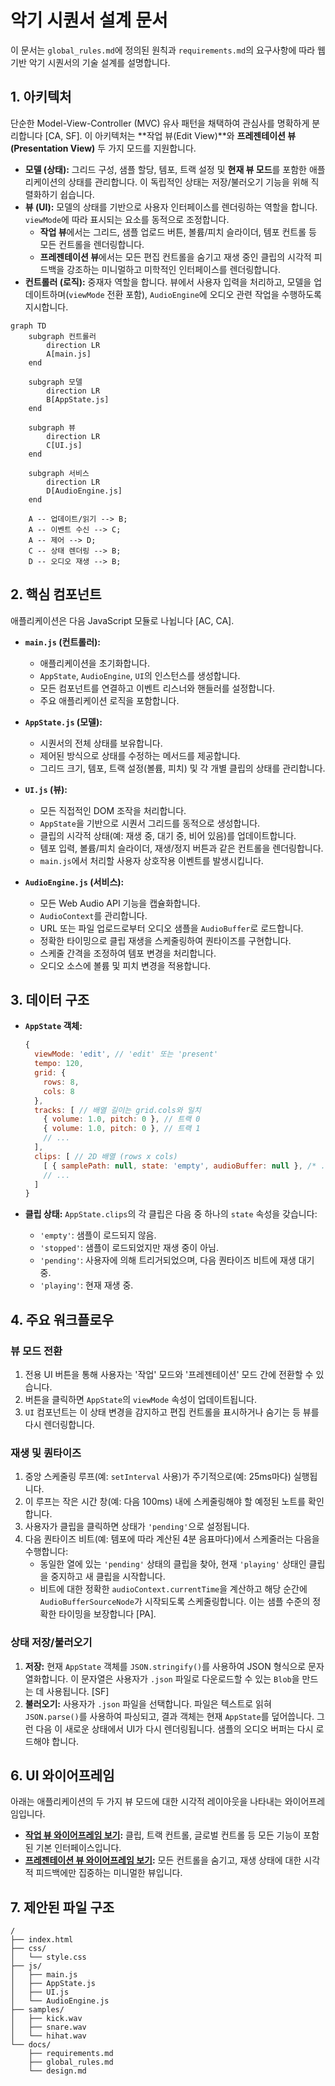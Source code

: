 # 악기 시퀀서 설계 문서

이 문서는 `global_rules.md`에 정의된 원칙과 `requirements.md`의 요구사항에 따라 웹 기반 악기 시퀀서의 기술 설계를 설명합니다.

## 1. 아키텍처

단순한 Model-View-Controller (MVC) 유사 패턴을 채택하여 관심사를 명확하게 분리합니다 [CA, SF]. 이 아키텍처는 **작업 뷰(Edit View)**와 **프레젠테이션 뷰(Presentation View)** 두 가지 모드를 지원합니다.

*   **모델 (상태):** 그리드 구성, 샘플 할당, 템포, 트랙 설정 및 **현재 뷰 모드**를 포함한 애플리케이션의 상태를 관리합니다. 이 독립적인 상태는 저장/불러오기 기능을 위해 직렬화하기 쉽습니다.
*   **뷰 (UI):** 모델의 상태를 기반으로 사용자 인터페이스를 렌더링하는 역할을 합니다. `viewMode`에 따라 표시되는 요소를 동적으로 조정합니다.
    *   **작업 뷰**에서는 그리드, 샘플 업로드 버튼, 볼륨/피치 슬라이더, 템포 컨트롤 등 모든 컨트롤을 렌더링합니다.
    *   **프레젠테이션 뷰**에서는 모든 편집 컨트롤을 숨기고 재생 중인 클립의 시각적 피드백을 강조하는 미니멀하고 미학적인 인터페이스를 렌더링합니다.
*   **컨트롤러 (로직):** 중재자 역할을 합니다. 뷰에서 사용자 입력을 처리하고, 모델을 업데이트하며(`viewMode` 전환 포함), `AudioEngine`에 오디오 관련 작업을 수행하도록 지시합니다.

```mermaid
graph TD
    subgraph 컨트롤러
        direction LR
        A[main.js]
    end

    subgraph 모델
        direction LR
        B[AppState.js]
    end

    subgraph 뷰
        direction LR
        C[UI.js]
    end

    subgraph 서비스
        direction LR
        D[AudioEngine.js]
    end

    A -- 업데이트/읽기 --> B;
    A -- 이벤트 수신 --> C;
    A -- 제어 --> D;
    C -- 상태 렌더링 --> B;
    D -- 오디오 재생 --> B;
```

## 2. 핵심 컴포넌트

애플리케이션은 다음 JavaScript 모듈로 나뉩니다 [AC, CA].

*   **`main.js` (컨트롤러):**
    *   애플리케이션을 초기화합니다.
    *   `AppState`, `AudioEngine`, `UI`의 인스턴스를 생성합니다.
    *   모든 컴포넌트를 연결하고 이벤트 리스너와 핸들러를 설정합니다.
    *   주요 애플리케이션 로직을 포함합니다.

*   **`AppState.js` (모델):**
    *   시퀀서의 전체 상태를 보유합니다.
    *   제어된 방식으로 상태를 수정하는 메서드를 제공합니다.
    *   그리드 크기, 템포, 트랙 설정(볼륨, 피치) 및 각 개별 클립의 상태를 관리합니다.

*   **`UI.js` (뷰):**
    *   모든 직접적인 DOM 조작을 처리합니다.
    *   `AppState`을 기반으로 시퀀서 그리드를 동적으로 생성합니다.
    *   클립의 시각적 상태(예: 재생 중, 대기 중, 비어 있음)를 업데이트합니다.
    *   템포 입력, 볼륨/피치 슬라이더, 재생/정지 버튼과 같은 컨트롤을 렌더링합니다.
    *   `main.js`에서 처리할 사용자 상호작용 이벤트를 발생시킵니다.

*   **`AudioEngine.js` (서비스):**
    *   모든 Web Audio API 기능을 캡슐화합니다.
    *   `AudioContext`를 관리합니다.
    *   URL 또는 파일 업로드로부터 오디오 샘플을 `AudioBuffer`로 로드합니다.
    *   정확한 타이밍으로 클립 재생을 스케줄링하여 퀀타이즈를 구현합니다.
    *   스케줄 간격을 조정하여 템포 변경을 처리합니다.
    *   오디오 소스에 볼륨 및 피치 변경을 적용합니다.

## 3. 데이터 구조

*   **`AppState` 객체:**
    ```javascript
    {
      viewMode: 'edit', // 'edit' 또는 'present'
      tempo: 120,
      grid: {
        rows: 8,
        cols: 8
      },
      tracks: [ // 배열 길이는 grid.cols와 일치
        { volume: 1.0, pitch: 0 }, // 트랙 0
        { volume: 1.0, pitch: 0 }, // 트랙 1
        // ...
      ],
      clips: [ // 2D 배열 (rows x cols)
        [ { samplePath: null, state: 'empty', audioBuffer: null }, /* ... */ ],
        // ...
      ]
    }
    ```

*   **클립 상태:** `AppState.clips`의 각 클립은 다음 중 하나의 `state` 속성을 갖습니다:
    *   `'empty'`: 샘플이 로드되지 않음.
    *   `'stopped'`: 샘플이 로드되었지만 재생 중이 아님.
    *   `'pending'`: 사용자에 의해 트리거되었으며, 다음 퀀타이즈 비트에 재생 대기 중.
    *   `'playing'`: 현재 재생 중.

## 4. 주요 워크플로우

### 뷰 모드 전환
1.  전용 UI 버튼을 통해 사용자는 '작업' 모드와 '프레젠테이션' 모드 간에 전환할 수 있습니다.
2.  버튼을 클릭하면 `AppState`의 `viewMode` 속성이 업데이트됩니다.
3.  `UI` 컴포넌트는 이 상태 변경을 감지하고 편집 컨트롤을 표시하거나 숨기는 등 뷰를 다시 렌더링합니다.

### 재생 및 퀀타이즈
1.  중앙 스케줄링 루프(예: `setInterval` 사용)가 주기적으로(예: 25ms마다) 실행됩니다.
2.  이 루프는 작은 시간 창(예: 다음 100ms) 내에 스케줄링해야 할 예정된 노트를 확인합니다.
3.  사용자가 클립을 클릭하면 상태가 `'pending'`으로 설정됩니다.
4.  다음 퀀타이즈 비트(예: 템포에 따라 계산된 4분 음표마다)에서 스케줄러는 다음을 수행합니다:
    *   동일한 열에 있는 `'pending'` 상태의 클립을 찾아, 현재 `'playing'` 상태인 클립을 중지하고 새 클립을 시작합니다.
    *   비트에 대한 정확한 `audioContext.currentTime`을 계산하고 해당 순간에 `AudioBufferSourceNode`가 시작되도록 스케줄링합니다. 이는 샘플 수준의 정확한 타이밍을 보장합니다 [PA].

### 상태 저장/불러오기
1.  **저장:** 현재 `AppState` 객체를 `JSON.stringify()`를 사용하여 JSON 형식으로 문자열화합니다. 이 문자열은 사용자가 `.json` 파일로 다운로드할 수 있는 `Blob`을 만드는 데 사용됩니다. [SF]
2.  **불러오기:** 사용자가 `.json` 파일을 선택합니다. 파일은 텍스트로 읽혀 `JSON.parse()`를 사용하여 파싱되고, 결과 객체는 현재 `AppState`를 덮어씁니다. 그런 다음 이 새로운 상태에서 UI가 다시 렌더링됩니다. 샘플의 오디오 버퍼는 다시 로드해야 합니다.

## 6. UI 와이어프레임

아래는 애플리케이션의 두 가지 뷰 모드에 대한 시각적 레이아웃을 나타내는 와이어프레임입니다.

*   **[작업 뷰 와이어프레임 보기](./wireframe.svg):** 클립, 트랙 컨트롤, 글로벌 컨트롤 등 모든 기능이 포함된 기본 인터페이스입니다.
*   **[프레젠테이션 뷰 와이어프레임 보기](./wireframe_presentation.svg):** 모든 컨트롤을 숨기고, 재생 상태에 대한 시각적 피드백에만 집중하는 미니멀한 뷰입니다.

## 7. 제안된 파일 구조

```
/
├── index.html
├── css/
│   └── style.css
├── js/
│   ├── main.js
│   ├── AppState.js
│   ├── UI.js
│   └── AudioEngine.js
├── samples/
│   ├── kick.wav
│   ├── snare.wav
│   └── hihat.wav
└── docs/
    ├── requirements.md
    ├── global_rules.md
    └── design.md
```